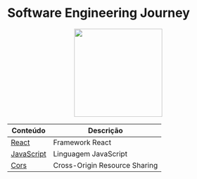 # Software Engineering Journey
<div align="center">
<img src="https://media3.giphy.com/media/v1.Y2lkPTc5MGI3NjExYW13czM0enh4eHh2bzdnOXZyaGNxN2lhemV4dnR0eHd4ZWVteWMyYSZlcD12MV9pbnRlcm5hbF9naWZfYnlfaWQmY3Q9Zw/iIqmM5tTjmpOB9mpbn/giphy.gif" width="200px">
</div>

| Conteúdo  | Descrição|
| ------------- |-|
|[React](React/main.md)  | Framework React
|[JavaScript](JavaScript/main.md)| Linguagem JavaScript
|[Cors](Cors/main.md)| Cross-Origin Resource Sharing |
